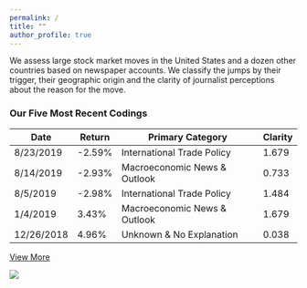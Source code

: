 ```yaml
---
permalink: /
title: ""
author_profile: true
---
```


<p>We assess large stock market moves in the United States and a dozen other countries based on newspaper accounts. We classify the jumps by their trigger, their geographic origin and the clarity of journalist perceptions about the reason for the move.</p>

<h3>Our Five Most Recent Codings</h3>
<table>
  <thead>
    <tr>
      <th>Date</th>
      <th>Return</th>
      <th>Primary Category</th>
      <th>Clarity</th>
    </tr>
  </thead>
    <tr>
      <td>8/23/2019</td>
      <td>-2.59%</td>
      <td>International Trade Policy</td>
      <td>1.679</td>
    </tr>
    <tr>
      <td>8/14/2019</td>
      <td>-2.93%</td>
      <td>Macroeconomic News & Outlook</td>
      <td>0.733</td>
    </tr>
    <tr>
      <td>8/5/2019</td>
      <td>-2.98%</td>
      <td>International Trade Policy</td>
      <td>1.484</td>
    </tr>
    <tr>
      <td>1/4/2019</td>
      <td>3.43%</td>
      <td>Macroeconomic News & Outlook</td>
      <td>1.679</td>
    </tr>
    <tr>
      <td>12/26/2018</td>
      <td>4.96%</td>
      <td>Unknown & No Explanation</td>
      <td>0.038</td>
    </tr>
  </table>
  <a href="https://docs.google.com/spreadsheets/d/1BtWwJ-DSvbxsfPoDShWBvEgVbbt65C1g5qiDQST4Sic/edit#gid=1174245246" target="_blank">View More</a>

<a href='https://docs.google.com/spreadsheets/d/1BtWwJ-DSvbxsfPoDShWBvEgVbbt65C1g5qiDQST4Sic/edit#gid=1174245246'><img src='https://stockjumpswebsite.github.io/stockjumps/files/fig1v2.png'></a> 
  


